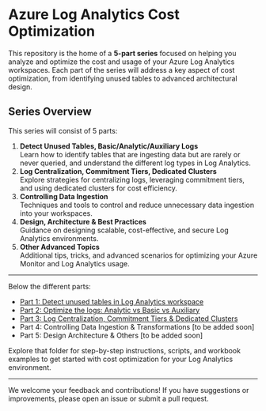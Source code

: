 # Azure Log Analytics Cost Optimization

This repository is the home of a **5-part series** focused on helping you analyze and optimize the cost and usage of your Azure Log Analytics workspaces. Each part of the series will address a key aspect of cost optimization, from identifying unused tables to advanced architectural design.

## Series Overview

This series will consist of 5 parts:

1. **Detect Unused Tables, Basic/Analytic/Auxiliary Logs**  
   Learn how to identify tables that are ingesting data but are rarely or never queried, and understand the different log types in Log Analytics.
2. **Log Centralization, Commitment Tiers, Dedicated Clusters**  
   Explore strategies for centralizing logs, leveraging commitment tiers, and using dedicated clusters for cost efficiency.
3. **Controlling Data Ingestion**  
   Techniques and tools to control and reduce unnecessary data ingestion into your workspaces.
4. **Design, Architecture & Best Practices**  
   Guidance on designing scalable, cost-effective, and secure Log Analytics environments.
5. **Other Advanced Topics**  
   Additional tips, tricks, and advanced scenarios for optimizing your Azure Monitor and Log Analytics usage.

---

Below the different parts: 

* [Part 1: Detect unused tables in Log Analytics workspace](./01_Detect_Unused_Tables/)
* [Part 2: Optimize the logs: Analytic vs Basic vs Auxiliary](./02_Log_Classifications)
* [Part 3: Log Centralization, Commitment Tiers & Dedicated Clusters](./03_Log_Centralization_Commitment_Tiers)
* Part 4: Controlling Data Ingestion & Transformations [to be added soon]
* Part 5: Design Architecture & Others [to be added soon]

Explore that folder for step-by-step instructions, scripts, and workbook examples to get started with cost optimization for your Log Analytics environment.

---

We welcome your feedback and contributions! If you have suggestions or improvements, please open an issue or submit a pull request.